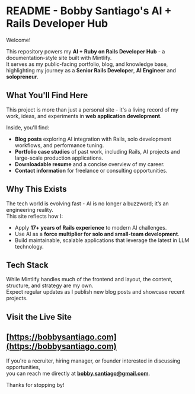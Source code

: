 # README - Bobby Santiago's AI + Rails Developer Hub

Welcome!

This repository powers my **AI + Ruby on Rails Developer Hub** - a documentation-style site built with Mintlify.  
It serves as my public-facing portfolio, blog, and knowledge base, highlighting my journey as a **Senior Rails Developer**, **AI Engineer** and **solopreneur**.

## What You'll Find Here
This project is more than just a personal site - it's a living record of my work, ideas, and experiments in **web application development**.

Inside, you'll find:
- **Blog posts** exploring AI integration with Rails, solo development workflows, and performance tuning.
- **Portfolio case studies** of past work, including Rails, AI projects and large-scale production applications.
- **Downloadable resume** and a concise overview of my career.
- **Contact information** for freelance or consulting opportunities.

## Why This Exists
The tech world is evolving fast - AI is no longer a buzzword; it’s an engineering reality.  
This site reflects how I:
- Apply **17+ years of Rails experience** to modern AI challenges.
- Use AI as a **force multiplier for solo and small-team development**.
- Build maintainable, scalable applications that leverage the latest in LLM technology.

## Tech Stack
While Mintlify handles much of the frontend and layout, the content, structure, and strategy are my own.  
Expect regular updates as I publish new blog posts and showcase recent projects.

## Visit the Live Site
**[https://bobbysantiago.com](https://bobbysantiago.com)**
---

If you're a recruiter, hiring manager, or founder interested in discussing opportunities,  
you can reach me directly at **bobby.santiago@gmail.com**.

Thanks for stopping by!
